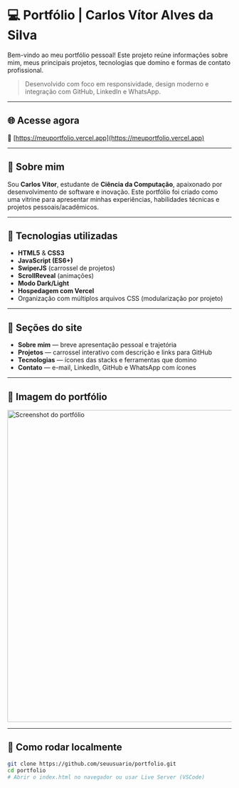 # 💻 Portfólio | Carlos Vítor Alves da Silva

Bem-vindo ao meu portfólio pessoal! Este projeto reúne informações sobre mim, meus principais projetos, tecnologias que domino e formas de contato profissional.

> Desenvolvido com foco em responsividade, design moderno e integração com GitHub, LinkedIn e WhatsApp.

---

## 🌐 Acesse agora

🔗 [https://meuportfolio.vercel.app](https://meuportfolio.vercel.app) <!-- Substitua com o link real do Vercel -->

---

## 🧠 Sobre mim

Sou **Carlos Vítor**, estudante de **Ciência da Computação**, apaixonado por desenvolvimento de software e inovação. Este portfólio foi criado como uma vitrine para apresentar minhas experiências, habilidades técnicas e projetos pessoais/acadêmicos.

---

## 🚀 Tecnologias utilizadas

- **HTML5** & **CSS3**  
- **JavaScript (ES6+)**
- **SwiperJS** (carrossel de projetos)
- **ScrollReveal** (animações)
- **Modo Dark/Light**
- **Hospedagem com Vercel**
- Organização com múltiplos arquivos CSS (modularização por projeto)

---

## 📂 Seções do site

- **Sobre mim** — breve apresentação pessoal e trajetória
- **Projetos** — carrossel interativo com descrição e links para GitHub
- **Tecnologias** — ícones das stacks e ferramentas que domino
- **Contato** — e-mail, LinkedIn, GitHub e WhatsApp com ícones

---

## 📸 Imagem do portfólio

<img src="imgs/capa-readme.png" alt="Screenshot do portfólio" width="700"/>

---

## 🧰 Como rodar localmente

```bash
git clone https://github.com/seuusuario/portfolio.git
cd portfolio
# Abrir o index.html no navegador ou usar Live Server (VSCode)
